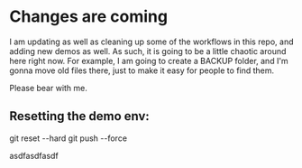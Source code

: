 # Changes are coming

I am updating as well as cleaning up some of the workflows in this repo, and adding new demos as well.  As such, it is going to be a little chaotic around here right now.  For example, I am going to create a BACKUP folder, and I'm gonna move old files there, just to make it easy for people to find them.  

Please bear with me.
## Resetting the demo env:

git reset --hard <the latest version>
git push --force



asdfasdfasdf

